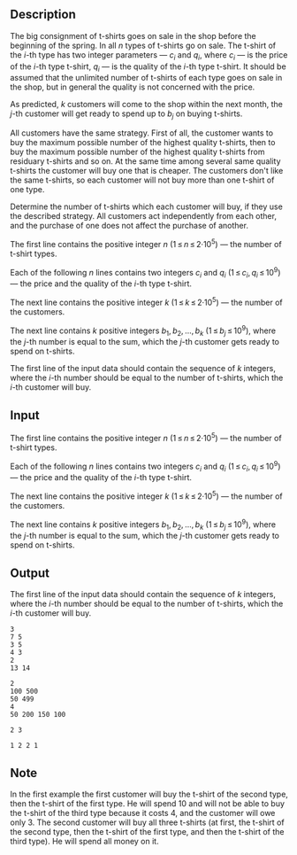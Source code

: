 ## Description

<div><p>The big consignment of t-shirts goes on sale in the shop before the beginning of the spring. In all <span class="tex-span"><i>n</i></span> types of t-shirts go on sale. The t-shirt of the <span class="tex-span"><i>i</i></span>-th type has two integer parameters — <span class="tex-span"><i>c</i><sub class="lower-index"><i>i</i></sub></span> and <span class="tex-span"><i>q</i><sub class="lower-index"><i>i</i></sub></span>, where <span class="tex-span"><i>c</i><sub class="lower-index"><i>i</i></sub></span> — is the price of the <span class="tex-span"><i>i</i></span>-th type t-shirt, <span class="tex-span"><i>q</i><sub class="lower-index"><i>i</i></sub></span> — is the quality of the <span class="tex-span"><i>i</i></span>-th type t-shirt. It should be assumed that the unlimited number of t-shirts of each type goes on sale in the shop, but in general the quality is not concerned with the price. </p><p>As predicted, <span class="tex-span"><i>k</i></span> customers will come to the shop within the next month, the <span class="tex-span"><i>j</i></span>-th customer will get ready to spend up to <span class="tex-span"><i>b</i><sub class="lower-index"><i>j</i></sub></span> on buying t-shirts. </p><p>All customers have the same strategy. First of all, the customer wants to buy the maximum possible number of the highest quality t-shirts, then to buy the maximum possible number of the highest quality t-shirts from residuary t-shirts and so on. At the same time among several same quality t-shirts the customer will buy one that is cheaper. The customers don't like the same t-shirts, so each customer will not buy more than one t-shirt of one type. </p><p>Determine the number of t-shirts which each customer will buy, if they use the described strategy. All customers act independently from each other, and the purchase of one does not affect the purchase of another.</p></div><div class="input-specification"><p>The first line contains the positive integer <span class="tex-span"><i>n</i></span> (<span class="tex-span">1 ≤ <i>n</i> ≤ 2·10<sup class="upper-index">5</sup></span>) — the number of t-shirt types. </p><p>Each of the following <span class="tex-span"><i>n</i></span> lines contains two integers <span class="tex-span"><i>c</i><sub class="lower-index"><i>i</i></sub></span> and <span class="tex-span"><i>q</i><sub class="lower-index"><i>i</i></sub></span> (<span class="tex-span">1 ≤ <i>c</i><sub class="lower-index"><i>i</i></sub>, <i>q</i><sub class="lower-index"><i>i</i></sub> ≤ 10<sup class="upper-index">9</sup></span>) — the price and the quality of the <span class="tex-span"><i>i</i></span>-th type t-shirt.</p><p>The next line contains the positive integer <span class="tex-span"><i>k</i></span> (<span class="tex-span">1 ≤ <i>k</i> ≤ 2·10<sup class="upper-index">5</sup></span>) — the number of the customers. </p><p>The next line contains <span class="tex-span"><i>k</i></span> positive integers <span class="tex-span"><i>b</i><sub class="lower-index">1</sub>, <i>b</i><sub class="lower-index">2</sub>, ..., <i>b</i><sub class="lower-index"><i>k</i></sub></span> (<span class="tex-span">1 ≤ <i>b</i><sub class="lower-index"><i>j</i></sub> ≤ 10<sup class="upper-index">9</sup></span>), where the <span class="tex-span"><i>j</i></span>-th number is equal to the sum, which the <span class="tex-span"><i>j</i></span>-th customer gets ready to spend on t-shirts.</p></div><div class="output-specification"><p>The first line of the input data should contain the sequence of <span class="tex-span"><i>k</i></span> integers, where the <span class="tex-span"><i>i</i></span>-th number should be equal to the number of t-shirts, which the <span class="tex-span"><i>i</i></span>-th customer will buy.</p></div>

## Input

<p>The first line contains the positive integer <span class="tex-span"><i>n</i></span> (<span class="tex-span">1 ≤ <i>n</i> ≤ 2·10<sup class="upper-index">5</sup></span>) — the number of t-shirt types. </p><p>Each of the following <span class="tex-span"><i>n</i></span> lines contains two integers <span class="tex-span"><i>c</i><sub class="lower-index"><i>i</i></sub></span> and <span class="tex-span"><i>q</i><sub class="lower-index"><i>i</i></sub></span> (<span class="tex-span">1 ≤ <i>c</i><sub class="lower-index"><i>i</i></sub>, <i>q</i><sub class="lower-index"><i>i</i></sub> ≤ 10<sup class="upper-index">9</sup></span>) — the price and the quality of the <span class="tex-span"><i>i</i></span>-th type t-shirt.</p><p>The next line contains the positive integer <span class="tex-span"><i>k</i></span> (<span class="tex-span">1 ≤ <i>k</i> ≤ 2·10<sup class="upper-index">5</sup></span>) — the number of the customers. </p><p>The next line contains <span class="tex-span"><i>k</i></span> positive integers <span class="tex-span"><i>b</i><sub class="lower-index">1</sub>, <i>b</i><sub class="lower-index">2</sub>, ..., <i>b</i><sub class="lower-index"><i>k</i></sub></span> (<span class="tex-span">1 ≤ <i>b</i><sub class="lower-index"><i>j</i></sub> ≤ 10<sup class="upper-index">9</sup></span>), where the <span class="tex-span"><i>j</i></span>-th number is equal to the sum, which the <span class="tex-span"><i>j</i></span>-th customer gets ready to spend on t-shirts.</p>

## Output

<p>The first line of the input data should contain the sequence of <span class="tex-span"><i>k</i></span> integers, where the <span class="tex-span"><i>i</i></span>-th number should be equal to the number of t-shirts, which the <span class="tex-span"><i>i</i></span>-th customer will buy.</p>





```input1
3
7 5
3 5
4 3
2
13 14

```




```input2
2
100 500
50 499
4
50 200 150 100

```




```output1
2 3 

```




```output2
1 2 2 1 

```



## Note

<p>In the first example the first customer will buy the t-shirt of the second type, then the t-shirt of the first type. He will spend 10 and will not be able to buy the t-shirt of the third type because it costs 4, and the customer will owe only 3. The second customer will buy all three t-shirts (at first, the t-shirt of the second type, then the t-shirt of the first type, and then the t-shirt of the third type). He will spend all money on it. </p>
